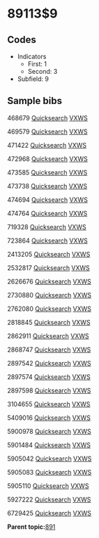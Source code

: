 # 89113$9

## Codes

-   Indicators
    -   First: 1
    -   Second: 3
-   Subfield: 9

## Sample bibs

468679 [Quicksearch](https://search.library.yale.edu/catalog/468679) [VXWS](http://prodorbis.library.yale.edu:7014/vxws/GetHoldingsService?bibId=468679)

469579 [Quicksearch](https://search.library.yale.edu/catalog/469579) [VXWS](http://prodorbis.library.yale.edu:7014/vxws/GetHoldingsService?bibId=469579)

471422 [Quicksearch](https://search.library.yale.edu/catalog/471422) [VXWS](http://prodorbis.library.yale.edu:7014/vxws/GetHoldingsService?bibId=471422)

472968 [Quicksearch](https://search.library.yale.edu/catalog/472968) [VXWS](http://prodorbis.library.yale.edu:7014/vxws/GetHoldingsService?bibId=472968)

473585 [Quicksearch](https://search.library.yale.edu/catalog/473585) [VXWS](http://prodorbis.library.yale.edu:7014/vxws/GetHoldingsService?bibId=473585)

473738 [Quicksearch](https://search.library.yale.edu/catalog/473738) [VXWS](http://prodorbis.library.yale.edu:7014/vxws/GetHoldingsService?bibId=473738)

474694 [Quicksearch](https://search.library.yale.edu/catalog/474694) [VXWS](http://prodorbis.library.yale.edu:7014/vxws/GetHoldingsService?bibId=474694)

474764 [Quicksearch](https://search.library.yale.edu/catalog/474764) [VXWS](http://prodorbis.library.yale.edu:7014/vxws/GetHoldingsService?bibId=474764)

719328 [Quicksearch](https://search.library.yale.edu/catalog/719328) [VXWS](http://prodorbis.library.yale.edu:7014/vxws/GetHoldingsService?bibId=719328)

723864 [Quicksearch](https://search.library.yale.edu/catalog/723864) [VXWS](http://prodorbis.library.yale.edu:7014/vxws/GetHoldingsService?bibId=723864)

2413205 [Quicksearch](https://search.library.yale.edu/catalog/2413205) [VXWS](http://prodorbis.library.yale.edu:7014/vxws/GetHoldingsService?bibId=2413205)

2532817 [Quicksearch](https://search.library.yale.edu/catalog/2532817) [VXWS](http://prodorbis.library.yale.edu:7014/vxws/GetHoldingsService?bibId=2532817)

2626676 [Quicksearch](https://search.library.yale.edu/catalog/2626676) [VXWS](http://prodorbis.library.yale.edu:7014/vxws/GetHoldingsService?bibId=2626676)

2730880 [Quicksearch](https://search.library.yale.edu/catalog/2730880) [VXWS](http://prodorbis.library.yale.edu:7014/vxws/GetHoldingsService?bibId=2730880)

2762080 [Quicksearch](https://search.library.yale.edu/catalog/2762080) [VXWS](http://prodorbis.library.yale.edu:7014/vxws/GetHoldingsService?bibId=2762080)

2818845 [Quicksearch](https://search.library.yale.edu/catalog/2818845) [VXWS](http://prodorbis.library.yale.edu:7014/vxws/GetHoldingsService?bibId=2818845)

2862911 [Quicksearch](https://search.library.yale.edu/catalog/2862911) [VXWS](http://prodorbis.library.yale.edu:7014/vxws/GetHoldingsService?bibId=2862911)

2868747 [Quicksearch](https://search.library.yale.edu/catalog/2868747) [VXWS](http://prodorbis.library.yale.edu:7014/vxws/GetHoldingsService?bibId=2868747)

2897542 [Quicksearch](https://search.library.yale.edu/catalog/2897542) [VXWS](http://prodorbis.library.yale.edu:7014/vxws/GetHoldingsService?bibId=2897542)

2897574 [Quicksearch](https://search.library.yale.edu/catalog/2897574) [VXWS](http://prodorbis.library.yale.edu:7014/vxws/GetHoldingsService?bibId=2897574)

2897598 [Quicksearch](https://search.library.yale.edu/catalog/2897598) [VXWS](http://prodorbis.library.yale.edu:7014/vxws/GetHoldingsService?bibId=2897598)

3104655 [Quicksearch](https://search.library.yale.edu/catalog/3104655) [VXWS](http://prodorbis.library.yale.edu:7014/vxws/GetHoldingsService?bibId=3104655)

5409016 [Quicksearch](https://search.library.yale.edu/catalog/5409016) [VXWS](http://prodorbis.library.yale.edu:7014/vxws/GetHoldingsService?bibId=5409016)

5900978 [Quicksearch](https://search.library.yale.edu/catalog/5900978) [VXWS](http://prodorbis.library.yale.edu:7014/vxws/GetHoldingsService?bibId=5900978)

5901484 [Quicksearch](https://search.library.yale.edu/catalog/5901484) [VXWS](http://prodorbis.library.yale.edu:7014/vxws/GetHoldingsService?bibId=5901484)

5905042 [Quicksearch](https://search.library.yale.edu/catalog/5905042) [VXWS](http://prodorbis.library.yale.edu:7014/vxws/GetHoldingsService?bibId=5905042)

5905083 [Quicksearch](https://search.library.yale.edu/catalog/5905083) [VXWS](http://prodorbis.library.yale.edu:7014/vxws/GetHoldingsService?bibId=5905083)

5905110 [Quicksearch](https://search.library.yale.edu/catalog/5905110) [VXWS](http://prodorbis.library.yale.edu:7014/vxws/GetHoldingsService?bibId=5905110)

5927222 [Quicksearch](https://search.library.yale.edu/catalog/5927222) [VXWS](http://prodorbis.library.yale.edu:7014/vxws/GetHoldingsService?bibId=5927222)

6729425 [Quicksearch](https://search.library.yale.edu/catalog/6729425) [VXWS](http://prodorbis.library.yale.edu:7014/vxws/GetHoldingsService?bibId=6729425)

**Parent topic:**[891](../../tags/891/891.md)

